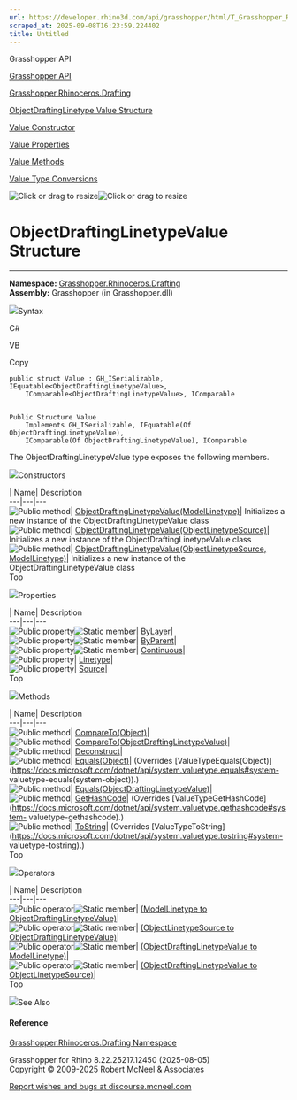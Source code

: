 ```yaml
---
url: https://developer.rhino3d.com/api/grasshopper/html/T_Grasshopper_Rhinoceros_Drafting_ObjectDraftingLinetype_Value.htm
scraped_at: 2025-09-08T16:23:59.224402
title: Untitled
---
```


Grasshopper API

[Grasshopper API](../html/723c01da-9986-4db2-8f53-6f3a7494df75.htm
"Grasshopper API")

[Grasshopper.Rhinoceros.Drafting](../html/N_Grasshopper_Rhinoceros_Drafting.htm
"Grasshopper.Rhinoceros.Drafting")

[ObjectDraftingLinetype.Value
Structure](../html/T_Grasshopper_Rhinoceros_Drafting_ObjectDraftingLinetype_Value.htm
"ObjectDraftingLinetype.Value Structure")

[Value Constructor
](../html/Overload_Grasshopper_Rhinoceros_Drafting_ObjectDraftingLinetype_Value__ctor.htm
"Value Constructor ")

[Value
Properties](../html/Properties_T_Grasshopper_Rhinoceros_Drafting_ObjectDraftingLinetype_Value.htm
"Value Properties")

[Value
Methods](../html/Methods_T_Grasshopper_Rhinoceros_Drafting_ObjectDraftingLinetype_Value.htm
"Value Methods")

[Value Type
Conversions](../html/Operators_T_Grasshopper_Rhinoceros_Drafting_ObjectDraftingLinetype_Value.htm
"Value Type Conversions")

![Click or drag to resize](../icons/TocOpen.gif)![Click or drag to
resize](../icons/TocClose.gif)

# ObjectDraftingLinetypeValue Structure  
  
---  
  
**Namespace:**
[Grasshopper.Rhinoceros.Drafting](N_Grasshopper_Rhinoceros_Drafting.htm)  
**Assembly:** Grasshopper (in Grasshopper.dll)

![](../icons/SectionExpanded.png)Syntax

C#

VB

Copy

    
    
    public struct Value : GH_ISerializable, IEquatable<ObjectDraftingLinetypeValue>, 
    	IComparable<ObjectDraftingLinetypeValue>, IComparable
    
    
    Public Structure Value
    	Implements GH_ISerializable, IEquatable(Of ObjectDraftingLinetypeValue), 
    	IComparable(Of ObjectDraftingLinetypeValue), IComparable

The ObjectDraftingLinetypeValue type exposes the following members.

![](../icons/SectionExpanded.png)Constructors

| Name| Description  
---|---|---  
![Public method](../icons/pubmethod.gif)|
[ObjectDraftingLinetypeValue(ModelLinetype)](M_Grasshopper_Rhinoceros_Drafting_ObjectDraftingLinetype_Value__ctor.htm)|
Initializes a new instance of the ObjectDraftingLinetypeValue class  
![Public method](../icons/pubmethod.gif)|
[ObjectDraftingLinetypeValue(ObjectLinetypeSource)](M_Grasshopper_Rhinoceros_Drafting_ObjectDraftingLinetype_Value__ctor_1.htm)|
Initializes a new instance of the ObjectDraftingLinetypeValue class  
![Public method](../icons/pubmethod.gif)|
[ObjectDraftingLinetypeValue(ObjectLinetypeSource,
ModelLinetype)](M_Grasshopper_Rhinoceros_Drafting_ObjectDraftingLinetype_Value__ctor_2.htm)|
Initializes a new instance of the ObjectDraftingLinetypeValue class  
Top

![](../icons/SectionExpanded.png)Properties

| Name| Description  
---|---|---  
![Public property](../icons/pubproperty.gif)![Static
member](../icons/static.gif)|
[ByLayer](P_Grasshopper_Rhinoceros_Drafting_ObjectDraftingLinetype_Value_ByLayer.htm)|  
![Public property](../icons/pubproperty.gif)![Static
member](../icons/static.gif)|
[ByParent](P_Grasshopper_Rhinoceros_Drafting_ObjectDraftingLinetype_Value_ByParent.htm)|  
![Public property](../icons/pubproperty.gif)![Static
member](../icons/static.gif)|
[Continuous](P_Grasshopper_Rhinoceros_Drafting_ObjectDraftingLinetype_Value_Continuous.htm)|  
![Public property](../icons/pubproperty.gif)|
[Linetype](P_Grasshopper_Rhinoceros_Drafting_ObjectDraftingLinetype_Value_Linetype.htm)|  
![Public property](../icons/pubproperty.gif)|
[Source](P_Grasshopper_Rhinoceros_Drafting_ObjectDraftingLinetype_Value_Source.htm)|  
Top

![](../icons/SectionExpanded.png)Methods

| Name| Description  
---|---|---  
![Public method](../icons/pubmethod.gif)|
[CompareTo(Object)](M_Grasshopper_Rhinoceros_Drafting_ObjectDraftingLinetype_Value_CompareTo_1.htm)|  
![Public method](../icons/pubmethod.gif)|
[CompareTo(ObjectDraftingLinetypeValue)](M_Grasshopper_Rhinoceros_Drafting_ObjectDraftingLinetype_Value_CompareTo.htm)|  
![Public method](../icons/pubmethod.gif)|
[Deconstruct](M_Grasshopper_Rhinoceros_Drafting_ObjectDraftingLinetype_Value_Deconstruct.htm)|  
![Public method](../icons/pubmethod.gif)|
[Equals(Object)](M_Grasshopper_Rhinoceros_Drafting_ObjectDraftingLinetype_Value_Equals_1.htm)|
(Overrides
[ValueTypeEquals(Object)](https://docs.microsoft.com/dotnet/api/system.valuetype.equals#system-
valuetype-equals\(system-object\)).)  
![Public method](../icons/pubmethod.gif)|
[Equals(ObjectDraftingLinetypeValue)](M_Grasshopper_Rhinoceros_Drafting_ObjectDraftingLinetype_Value_Equals.htm)|  
![Public method](../icons/pubmethod.gif)|
[GetHashCode](M_Grasshopper_Rhinoceros_Drafting_ObjectDraftingLinetype_Value_GetHashCode.htm)|
(Overrides
[ValueTypeGetHashCode](https://docs.microsoft.com/dotnet/api/system.valuetype.gethashcode#system-
valuetype-gethashcode).)  
![Public method](../icons/pubmethod.gif)|
[ToString](M_Grasshopper_Rhinoceros_Drafting_ObjectDraftingLinetype_Value_ToString.htm)|
(Overrides
[ValueTypeToString](https://docs.microsoft.com/dotnet/api/system.valuetype.tostring#system-
valuetype-tostring).)  
Top

![](../icons/SectionExpanded.png)Operators

| Name| Description  
---|---|---  
![Public operator](../icons/puboperator.gif)![Static
member](../icons/static.gif)| [(ModelLinetype to
ObjectDraftingLinetypeValue)](M_Grasshopper_Rhinoceros_Drafting_ObjectDraftingLinetype_Value_op_Implicit.htm)|  
![Public operator](../icons/puboperator.gif)![Static
member](../icons/static.gif)| [(ObjectLinetypeSource to
ObjectDraftingLinetypeValue)](M_Grasshopper_Rhinoceros_Drafting_ObjectDraftingLinetype_Value_op_Implicit_3.htm)|  
![Public operator](../icons/puboperator.gif)![Static
member](../icons/static.gif)| [(ObjectDraftingLinetypeValue to
ModelLinetype)](M_Grasshopper_Rhinoceros_Drafting_ObjectDraftingLinetype_Value_op_Implicit_2.htm)|  
![Public operator](../icons/puboperator.gif)![Static
member](../icons/static.gif)| [(ObjectDraftingLinetypeValue to
ObjectLinetypeSource)](M_Grasshopper_Rhinoceros_Drafting_ObjectDraftingLinetype_Value_op_Implicit_1.htm)|  
Top

![](../icons/SectionExpanded.png)See Also

#### Reference

[Grasshopper.Rhinoceros.Drafting
Namespace](N_Grasshopper_Rhinoceros_Drafting.htm)

Grasshopper for Rhino 8.22.25217.12450 (2025-08-05)  
Copyright © 2009-2025 Robert McNeel & Associates

[Report wishes and bugs at
discourse.mcneel.com](https://discourse.mcneel.com/c/grasshopper)

